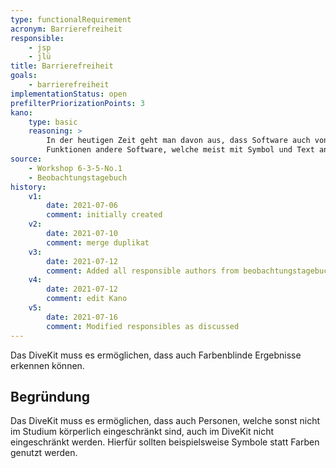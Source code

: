 ```yaml
---
type: functionalRequirement
acronym: Barrierefreiheit
responsible: 
    - jsp
    - jlü
title: Barrierefreiheit
goals: 
    - barrierefreiheit
implementationStatus: open
prefilterPriorizationPoints: 3
kano:
    type: basic
    reasoning: >
        In der heutigen Zeit geht man davon aus, dass Software auch von Farbenblinden problemlos angewendet werden können. Dies merkt man auch an
        Funktionen andere Software, welche meist mit Symbol und Text angezeigt werden.
source:
    - Workshop 6-3-5-No.1
    - Beobachtungstagebuch
history:
    v1:
        date: 2021-07-06
        comment: initially created
    v2:
        date: 2021-07-10
        comment: merge duplikat
    v3:
        date: 2021-07-12
        comment: Added all responsible authors from beobachtungstagebuch
    v4:
        date: 2021-07-12
        comment: edit Kano
    v5:
        date: 2021-07-16
        comment: Modified responsibles as discussed
---
```


Das DiveKit muss es ermöglichen, dass auch Farbenblinde Ergebnisse erkennen können.

## Begründung

Das DiveKit muss es ermöglichen, dass auch Personen, welche sonst nicht im Studium körperlich eingeschränkt sind, auch im DiveKit nicht eingeschränkt werden. Hierfür sollten beispielsweise Symbole statt Farben genutzt werden.
